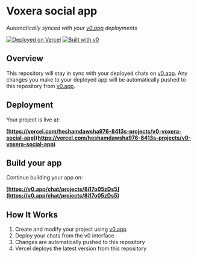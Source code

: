 # Voxera social app

*Automatically synced with your [v0.app](https://v0.app) deployments*

[![Deployed on Vercel](https://img.shields.io/badge/Deployed%20on-Vercel-black?style=for-the-badge&logo=vercel)](https://vercel.com/heshamdawsha976-8413s-projects/v0-voxera-social-app)
[![Built with v0](https://img.shields.io/badge/Built%20with-v0.app-black?style=for-the-badge)](https://v0.app/chat/projects/8i17o05zDs5)

## Overview

This repository will stay in sync with your deployed chats on [v0.app](https://v0.app).
Any changes you make to your deployed app will be automatically pushed to this repository from [v0.app](https://v0.app).

## Deployment

Your project is live at:

**[https://vercel.com/heshamdawsha976-8413s-projects/v0-voxera-social-app](https://vercel.com/heshamdawsha976-8413s-projects/v0-voxera-social-app)**

## Build your app

Continue building your app on:

**[https://v0.app/chat/projects/8i17o05zDs5](https://v0.app/chat/projects/8i17o05zDs5)**

## How It Works

1. Create and modify your project using [v0.app](https://v0.app)
2. Deploy your chats from the v0 interface
3. Changes are automatically pushed to this repository
4. Vercel deploys the latest version from this repository